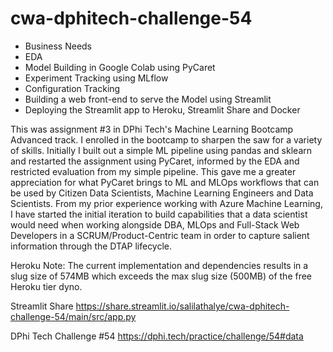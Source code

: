 # cwa-dphitech-challenge-54
* Business Needs
* EDA
* Model Building in Google Colab using PyCaret
* Experiment Tracking using MLflow
* Configuration Tracking
* Building a web front-end to serve the Model using Streamlit
* Deploying the Streamlit app to Heroku, Streamlit Share and Docker

This was assignment #3 in DPhi Tech's Machine Learning Bootcamp Advanced track. I enrolled in the bootcamp to sharpen the saw for a variety of skills.
Initially I built out a simple ML pipeline using pandas and sklearn and restarted the assignment using PyCaret, informed by the EDA and restricted evaluation
from my simple pipeline. This gave me a greater appreciation for what PyCaret brings to ML and MLOps workflows that can be used by Citizen Data Scientists, Machine Learning Engineers and Data Scientists.
From my prior experience working with Azure Machine Learning, I have started the initial iteration to build capabilities that a data scientist would need
when working alongside DBA, MLOps and Full-Stack Web Developers in a SCRUM/Product-Centric team in order to capture salient information through the DTAP lifecycle.

Heroku
Note: The current implementation and dependencies results in a slug size of 574MB which exceeds the max slug size (500MB) of the free Heroku tier dyno.

Streamlit Share
https://share.streamlit.io/salilathalye/cwa-dphitech-challenge-54/main/src/app.py

DPhi Tech Challenge #54
https://dphi.tech/practice/challenge/54#data
